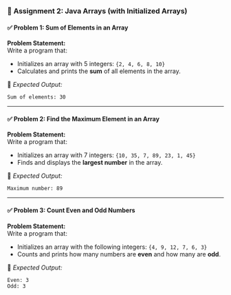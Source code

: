 ### 📝 **Assignment 2: Java Arrays (with Initialized Arrays)**

#### ✅ **Problem 1: Sum of Elements in an Array**
**Problem Statement:**  
Write a program that:
- Initializes an array with 5 integers: `{2, 4, 6, 8, 10}`
- Calculates and prints the **sum** of all elements in the array.

📌 *Expected Output:*
```
Sum of elements: 30
```

---

#### ✅ **Problem 2: Find the Maximum Element in an Array**
**Problem Statement:**  
Write a program that:
- Initializes an array with 7 integers: `{10, 35, 7, 89, 23, 1, 45}`
- Finds and displays the **largest number** in the array.

📌 *Expected Output:*
```
Maximum number: 89
```

---

#### ✅ **Problem 3: Count Even and Odd Numbers**
**Problem Statement:**  
Write a program that:
- Initializes an array with the following integers: `{4, 9, 12, 7, 6, 3}`
- Counts and prints how many numbers are **even** and how many are **odd**.

📌 *Expected Output:*
```
Even: 3  
Odd: 3
```
